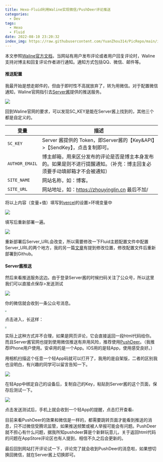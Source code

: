 ```yaml
---
title: Hexo-Fluid利用Waline实现微信/PushDeer评论推送
categories:
  - Dev
tags:
  - Hexo
  - Fluid
date: 2022-08-10 23:20:32
index_img: https://raw.githubusercontent.com/YuanZhou314/PicRepo/main/imgs/download-16601251561781.png
---
```


<!-- more -->
<!-- categories:Dev、Ops、Study、Sth、News-->
<!-- tags: 
Python、MySQL、LeetCode、机器学习、Linux、Big Data、Java、BlockChain、Docker、Web 、分布式、
Maven、数据结构、JVM、JavaScript、Crontab、Shell、Ubuntu、VPN、NodeJS、String、VM、Hadoop、
Life、树莓派、Git、Hexo
 -->
本文参照[Waline官方文档](https://waline.js.org/guide/server/notification.html)，当网站有用户发布评论或者用户回复评论时，Waline支持对博主和回复评论作者进行通知。通知方式包括QQ、微信、邮件等。

#### 推送配置

我最开始是想走邮件的，但由于即时性不高就放弃了，转为用微信。对于配置微信通知，Waline官网指引去[Server酱](https://sct.ftqq.com/)提供的推送服务。

![](https://raw.githubusercontent.com/YuanZhou314/PicRepo/main/imgs/image-20220810230512312.png)



回到Waline官网的要求，可以发现SC_KEY是能在Server酱上找到的，其他三个都是自定义的。

| 变量           | 描述                                                         |
| -------------- | ------------------------------------------------------------ |
| `SC_KEY`       | Server 酱提供的 Token，即Server酱的【Key&API】>【SendKey】，点击复制即可。 |
| `AUTHOR_EMAIL` | 博主邮箱，用来区分发布的评论是否是博主本身发布的。如果是则不进行提醒通知。（补充：博主回复必须要手动填邮箱才不会被通知） |
| `SITE_NAME`    | 网站名称，如：博客。                                         |
| `SITE_URL`     | 网站地址，如：https://zhouyinglin.cn  最后不加/              |



将以上内容（变量+值）填写到[vercel](https://vercel.com/)的设置>环境变量中

![](https://raw.githubusercontent.com/YuanZhou314/PicRepo/main/imgs/image-20220810225550230.png)



填写后重新部署一遍。

![](https://raw.githubusercontent.com/YuanZhou314/PicRepo/main/imgs/image-20220810225723023.png)

重新部署后Server_URL会改变，所以需要修改一下Fluid主题配置文件中配置Server_URL的两个地方，我的另一篇[文章](https://zhouyinglin.cn/2022/08/10/Hexo-Fluid-主题添加-Waline-评论系统/#HTML-引入-客户端)有提到修改位置，修改配置文件后重新部署到Github。

#### Server酱推送

然后来看推送服务这边。由于登录Server酱的时候扫码关注了公众号，所以这里我们可以直接点保存>发送测试

![](https://raw.githubusercontent.com/YuanZhou314/PicRepo/main/imgs/image-20220810230352735.png)

你的微信就会收到一条公众号消息。

<img src="https://raw.githubusercontent.com/YuanZhou314/PicRepo/main/imgs/IMG_9591.jpg" style="zoom: 33%;" />

点击进入，长这样：

<img src="https://raw.githubusercontent.com/YuanZhou314/PicRepo/main/imgs/IMG_F4B4DF536CAB-1.jpeg" style="zoom:33%;" />

实际上这种方式并不合理，如果是网页评论，它会直接返回一段html代码给你。而且Server酱官网也提到使用微信推送有弃用风险，推荐使用[PushDeer](http://www.pushdeer.com)。（我推荐IPhone用户使用。安卓用的是一个App。IOS用的是轻App，使用感受良好。）

用相机扫描这个任意一个轻App码就可以打开了，我用的是自架版，二者的区别我也没明白，有兴趣的同学可以留言告知一下。

![](https://raw.githubusercontent.com/YuanZhou314/PicRepo/main/imgs/image-20220810231308063.png)

在轻App中绑定自己的设备后，复制自己的Key，粘贴到Server酱的这个页面，保存后测试一下。

![](https://raw.githubusercontent.com/YuanZhou314/PicRepo/main/imgs/image-20220810231455665.png)

点击发送测试后，手机上就会收到一个轻App的提醒，点击打开查看<img src="https://raw.githubusercontent.com/YuanZhou314/PicRepo/main/imgs/IMG_9595.png" style="zoom:33%;" />

目前来看PushDeer的效果和微信是一样的，都需要跳转页面才能看到推送的消息，只不过微信受腾讯监管，如果推送频繁或被人举报可能会有问题。PushDeer就不担心有什么问题，据我所知pushdeer算是个新鲜玩意儿，关于返回html代码的问题在AppStore评论区也有人提到，相信不久之后会更新的。

最后回到网站打开评论试一下，评论完了就会收到PushDeer的消息啦，如果想切换回微信，就在Server酱上切换即可。
